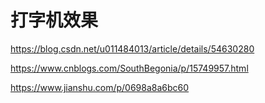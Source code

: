 # 打字机效果

<https://blog.csdn.net/u011484013/article/details/54630280>

<https://www.cnblogs.com/SouthBegonia/p/15749957.html>

<https://www.jianshu.com/p/0698a8a6bc60>
